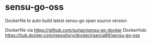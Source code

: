 # sensu-go-oss
Dockerfile to auto build latest sensu-go open source version

Dockerfile via https://github.com/surian/sensu-go-docker
DockerHub: https://hub.docker.com/repository/docker/rgarcia89/sensu-go-oss
